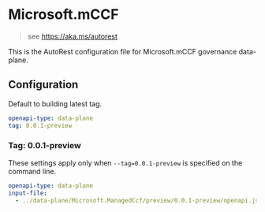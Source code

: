 # Microsoft.mCCF

> see https://aka.ms/autorest

This is the AutoRest configuration file for Microsoft.mCCF governance data-plane.

## Configuration

Default to building latest tag.

```yaml
openapi-type: data-plane
tag: 0.0.1-preview
```

### Tag: 0.0.1-preview

These settings apply only when `--tag=0.0.1-preview` is specified on the command line.

```yaml $(tag) == '0.0.1-preview'
openapi-type: data-plane
input-file:
  - ../data-plane/Microsoft.ManagedCcf/preview/0.0.1-preview/openapi.json
```
